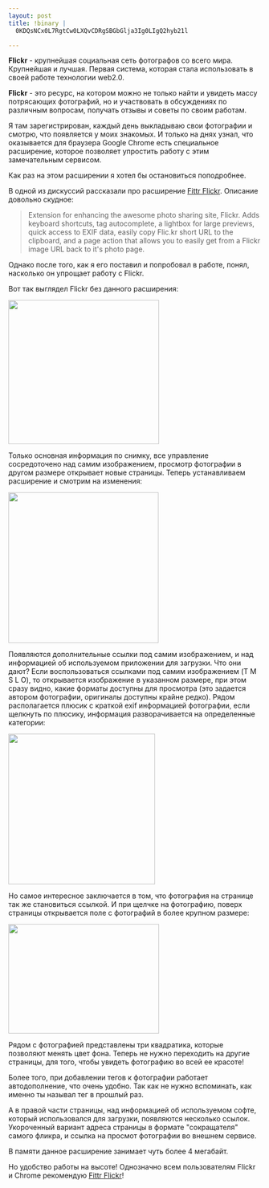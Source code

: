 ```yaml
--- 
layout: post
title: !binary |
  0KDQsNCx0L7RgtCw0LXQvCDRgSBGbGlja3Ig0LIgQ2hyb21l

---
```

<strong>Flickr</strong> - крупнейшая социальная сеть фотографов со всего мира. Крупнейшая и лучшая. Первая система, которая стала использовать в своей работе технологии web2.0.

<strong>Flickr</strong> - это ресурс, на котором можно не только найти и увидеть массу потрясающих фотографий, но и участвовать в обсуждениях по различным вопросам, получать отзывы и советы по своим работам.

Я там зарегистрирован, каждый день выкладываю свои фотографии и смотрю, что появляется у моих знакомых. И только на днях узнал, что оказывается для браузера Google Chrome есть специальное расширение, которое позволяет упростить работу с этим замечательным сервисом.

Как раз на этом расширении я хотел бы остановиться поподробнее.

В одной из дискуссий рассказали про расширение <a href="https://chrome.google.com/extensions/detail/fhaledancjhefginmkkondfjpnkhdglh?hl=ru" rel="nofollow">Fittr Flickr</a>. Описание довольно скудное:
<blockquote>Extension for enhancing the awesome photo sharing site, Flickr.  Adds keyboard shortcuts, tag autocomplete, a lightbox for large previews, quick access to EXIF data, easily copy Flic.kr short URL to the clipboard, and a page action that allows you to easily get from a Flickr image URL back to it's photo page.</blockquote>
Однако после того, как я его поставил и попробовал в работе, понял, насколько он упрощает работу с Flickr.

Вот так выглядел Flickr без данного расширения:

<a href="http://static.juev.ru/2010/05/Flickr-without.png" id="lightbox"><img class="aligncenter size-medium wp-image-1038" title="Flickr - without" src="http://static.juev.ru/2010/05/Flickr-without-300x287.png" alt="" width="300" height="287" /></a>

Только основная информация по снимку, все управление сосредоточено над самим изображением, просмотр фотографии в другом размере открывает новые страницы. Теперь устанавливаем расширение и смотрим на изменения:

<a href="http://static.juev.ru/2010/05/Flickr-with.png" id="lightbox"><img class="aligncenter size-medium wp-image-1037" title="Flickr - with" src="http://static.juev.ru/2010/05/Flickr-with-299x300.png" alt="" width="299" height="300" /></a>

Появляются дополнительные ссылки под самим изображением, и над информацией об используемом приложении для загрузки. Что они дают? Если воспользоваться ссылками под самим изображением (T M S L O), то открывается изображение в указанном размере, при этом сразу видно, какие форматы доступны для просмотра (это задается автором фотографии, оригиналы доступны крайне редко). Рядом располагается плюсик с краткой exif информацией фотографии, если щелкнуть по плюсику, информация разворачивается на определенные категории:

<a href="http://static.juev.ru/2010/05/Flickr-exif.png" id="lightbox"><img class="aligncenter size-medium wp-image-1035" title="Flickr - exif" src="http://static.juev.ru/2010/05/Flickr-exif-292x300.png" alt="" width="292" height="300" /></a>

Но самое интересное заключается в том, что фотография на странице так же становиться ссылкой. И при щелчке на фотографию, поверх страницы открывается поле с фотографий в более крупном размере:

<a href="http://static.juev.ru/2010/05/Flickr-full.png" id="lightbox"><img class="aligncenter size-medium wp-image-1036" title="Flickr - full" src="http://static.juev.ru/2010/05/Flickr-full-300x218.png" alt="" width="300" height="218" /></a>

Рядом с фотографией представлены три квадратика, которые позволяют менять цвет фона. Теперь не нужно переходить на другие страницы, для того, чтобы увидеть фотографию во всей ее красоте!

Более того, при добавлении тегов к фотографии работает автодополнение, что очень удобно. Так как не нужно вспоминать, как именно ты называл тег в прошлый раз.

А в правой части страницы, над информацией об используемом софте, который использовался для загрузки, появляются несколько ссылок. Укороченный вариант адреса страницы в формате "сокращателя" самого фликра, и ссылка на просмот фотографии во внешнем сервисе.

В памяти данное расширение занимает чуть более 4 мегабайт.

Но удобство работы на высоте! Однозначно всем пользователям Flickr и Chrome рекомендую <a href="https://chrome.google.com/extensions/detail/fhaledancjhefginmkkondfjpnkhdglh?hl=ru" rel="nofollow">Fittr Flickr</a>!
